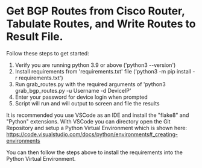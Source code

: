 # Get BGP Routes from Cisco Router, Tabulate Routes, and Write Routes to Result File.

Follow these steps to get started:

1. Verify you are running python 3.9 or above ('python3 --version')
2. Install requirements from 'requirements.txt' file ('python3 -m pip install -r requirements.txt')
3. Run grab_routes.py with the required arguments of 'python3 grab_bgp_routes.py -u Username -d DeviceIP'
4. Enter your password for device login when prompted
5. Script will run and will output to screen and file the results

It is recommended you use VSCode as an IDE and install the "flake8" and "Python" extensions.
With VSCode you can directory open the Git Repository and setup a Python Virtual Environment
which is shown here: https://code.visualstudio.com/docs/python/environments#_creating-environments

You can then follow the steps above to install the requirements into the Python Virtual Environment. 